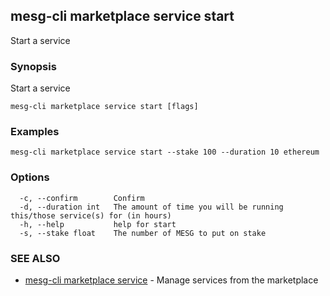 ## mesg-cli marketplace service start

Start a service

### Synopsis

Start a service

```
mesg-cli marketplace service start [flags]
```

### Examples

```
mesg-cli marketplace service start --stake 100 --duration 10 ethereum
```

### Options

```
  -c, --confirm        Confirm
  -d, --duration int   The amount of time you will be running this/those service(s) for (in hours)
  -h, --help           help for start
  -s, --stake float    The number of MESG to put on stake
```

### SEE ALSO

* [mesg-cli marketplace service](mesg-cli_marketplace_service.md)	 - Manage services from the marketplace

